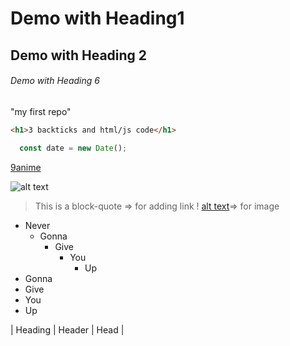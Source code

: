 # Demo with Heading1
## Demo with Heading 2
###### Demo with Heading 6

"my first repo"

```html
<h1>3 backticks and html/js code</h1>
```
```Javascript
  const date = new Date();
```

[9anime](https://9anime.to/home)

![alt text](https://new.uniquejapan.com/wp-content/uploads/2011/10/ujka015_kuniyoshi-22-saya-blade-e1319830492394.jpg)

> This is a block-quote []()=> for adding link ! [alt text]()=> for image

- Never
  - Gonna
    - Give
      - You
        - Up
- Gonna
- Give
- You
- Up





|  Heading  | Header | Head |
